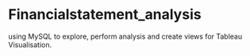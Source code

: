 # Financialstatement_analysis
using MySQL to explore, perform analysis and create views for Tableau Visualisation.
